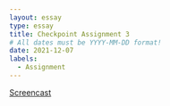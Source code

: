```yaml
---
layout: essay
type: essay
title: Checkpoint Assignment 3
# All dates must be YYYY-MM-DD format!
date: 2021-12-07
labels:
  - Assignment
---
```


[Screencast](https://youtu.be/nE1pVLabj_c)